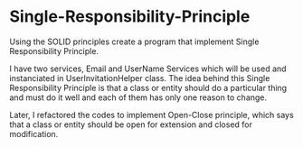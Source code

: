 # Single-Responsibility-Principle
Using the SOLID principles create a program that implement Single Responsibility Principle.

I have two services, Email and UserName Services which will be used and instanciated in UserInvitationHelper class.
The idea behind this Single Responsibility Principle is that a class or entity should do a particular thing and must do it well and each of them has only one reason to change.


Later, I refactored the codes to implement Open-Close principle, which says that a class or entity should be open for extension and closed for modification.